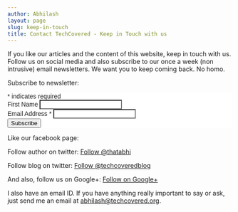 ```yaml
---
author: Abhilash
layout: page
slug: keep-in-touch
title: Contact TechCovered - Keep in Touch with us
---
```


If you like our articles and the content of this website, keep in touch with us. Follow us on social media and also subscribe to our once a week (non intrusive) email newsletters. We want you to keep coming back. No homo.


Subscribe to newsletter:

<!-- Begin MailChimp Signup Form -->
<link href="//cdn-images.mailchimp.com/embedcode/classic-081711.css" rel="stylesheet" type="text/css">
<style type="text/css">
	#mc_embed_signup{background:#fff; clear:left; font:14px Helvetica,Arial,sans-serif; }
	/* Add your own MailChimp form style overrides in your site stylesheet or in this style block.
	   We recommend moving this block and the preceding CSS link to the HEAD of your HTML file. */
</style>
<div id="mc_embed_signup" style="Color:#222;">
<form action="//blogspot.us4.list-manage.com/subscribe/post?u=0cec0ca833bcac2c2e902f8e4&amp;id=5aaf2077e1" method="post" id="mc-embedded-subscribe-form" name="mc-embedded-subscribe-form" class="validate" target="_blank" novalidate>
    <div id="mc_embed_signup_scroll">
	
<div class="indicates-required"><span class="asterisk">*</span> indicates required</div>
<div class="mc-field-group">
	<label for="mce-FNAME">First Name </label>
	<input type="text" style="background:#fff;" value="" name="FNAME" class="" id="mce-FNAME">
</div>
<div class="mc-field-group">
	<label for="mce-EMAIL">Email Address  <span class="asterisk">*</span>
</label>
	<input type="email" style="background:#fff;" value="" name="EMAIL" class="required email" id="mce-EMAIL">
</div>
	<div id="mce-responses" class="clear">
		<div class="response" id="mce-error-response" style="display:none"></div>
		<div class="response" id="mce-success-response" style="display:none"></div>
	</div>    <!-- real people should not fill this in and expect good things - do not remove this or risk form bot signups-->
    <div style="position: absolute; left: -5000px;"><input type="text" name="b_0cec0ca833bcac2c2e902f8e4_5aaf2077e1" tabindex="-1" value=""></div>
    <div class="clear"><input type="submit" value="Subscribe" name="subscribe" id="mc-embedded-subscribe" class="button"></div>
    </div>
</form>
</div>
<script type='text/javascript' src='//s3.amazonaws.com/downloads.mailchimp.com/js/mc-validate.js'></script><script type='text/javascript'>(function($) {window.fnames = new Array(); window.ftypes = new Array();fnames[1]='FNAME';ftypes[1]='text';fnames[0]='EMAIL';ftypes[0]='email';}(jQuery));var $mcj = jQuery.noConflict(true);</script>
<!--End mc_embed_signup-->

Like our facebook page:

<div class="fb-like-box" data-href="https://www.facebook.com/techcovered" data-width="300" data-colorscheme="light" data-show-faces="true" data-header="false" data-stream="false" data-show-border="false"></div>

Follow author on twitter:
[Follow @thatabhi](https://twitter.com/thatabhi)

Follow blog on twitter:
[Follow @techcoveredblog](https://twitter.com/techcoveredblog)


And also, follow us on Google+:
[Follow on Google+](http://plus.google.com/+TechcoveredOrg/)


I also have an email ID. If you have anything really important to say or ask, just send me an email at <a href="mailto:abhilash@techcovered.org">abhilash@techcovered.org</a>.
